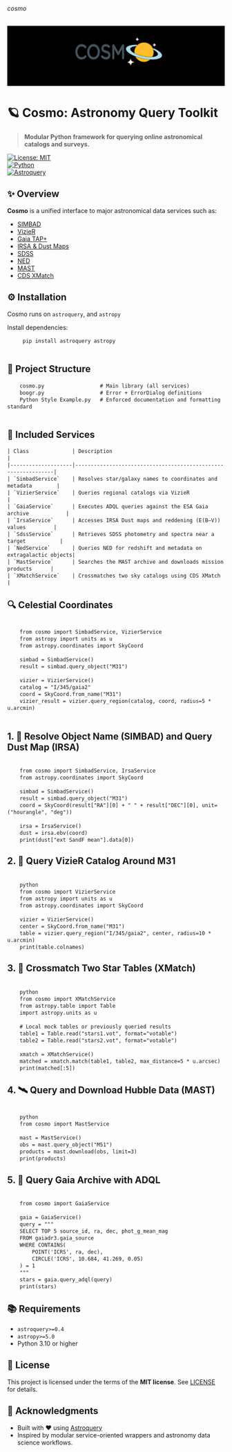 ###### cosmo
![](https://github.com/is-leeroy-jenkins/Cosmo/blob/master/resources/image/git/project_cosmo.png)



# 🪐 Cosmo: Astronomy Query Toolkit

> **Modular Python framework for querying online astronomical catalogs and surveys.**

[![License: MIT](https://img.shields.io/badge/License-MIT-blue.svg)](LICENSE)  
[![Python](https://img.shields.io/badge/Python-3.10+-blue.svg)](https://www.python.org/)  
[![Astroquery](https://img.shields.io/badge/Astroquery-✔︎-purple.svg)](https://astroquery.readthedocs.io/)



## ✨ Overview

**Cosmo** is a unified interface to major astronomical data services such as:

- [SIMBAD](https://simbad.cds.unistra.fr/simbad/)
- [VizieR](https://vizier.cds.unistra.fr/vizier/surveys.htx)
- [Gaia TAP+](https://gea.esac.esa.int/archive/)
- [IRSA & Dust Maps](https://irsa.ipac.caltech.edu/applications/DUST/index.html)
- [SDSS](https://www.sdss.org/)
- [NED](https://www.ipac.caltech.edu/project/ned)
- [MAST](https://archive.stsci.edu/)
- [CDS XMatch](http://cdsxmatch.u-strasbg.fr/xmatch/doc/)




## ⚙️ Installation

Cosmo runs on `astroquery`, and `astropy`

Install dependencies:

```
     pip install astroquery astropy
     
```



## 🧱 Project Structure

```
    cosmo.py                  # Main library (all services)
    boogr.py                  # Error + ErrorDialog definitions
    Python Style Example.py   # Enforced documentation and formatting standard
    
```



## 🧩 Included Services

    | Class              | Description                                                   |
    |--------------------|---------------------------------------------------------------|
    | `SimbadService`    | Resolves star/galaxy names to coordinates and metadata        |
    | `VizierService`    | Queries regional catalogs via VizieR                          |
    | `GaiaService`      | Executes ADQL queries against the ESA Gaia archive            |
    | `IrsaService`      | Accesses IRSA Dust maps and reddening (E(B–V)) values         |
    | `SdssService`      | Retrieves SDSS photometry and spectra near a target           |
    | `NedService`       | Queries NED for redshift and metadata on extragalactic objects|
    | `MastService`      | Searches the MAST archive and downloads mission products      |
    | `XMatchService`    | Crossmatches two sky catalogs using CDS XMatch                |





## 🔍 Celestial Coordinates

```

    from cosmo import SimbadService, VizierService
    from astropy import units as u
    from astropy.coordinates import SkyCoord
    
    simbad = SimbadService()
    result = simbad.query_object("M31")
    
    vizier = VizierService()
    catalog = "I/345/gaia2"
    coord = SkyCoord.from_name("M31")
    vizier_result = vizier.query_region(catalog, coord, radius=5 * u.arcmin)
    
```

## 1. 🌟 Resolve Object Name (SIMBAD) and Query Dust Map (IRSA)

```

    from cosmo import SimbadService, IrsaService
    from astropy.coordinates import SkyCoord
    
    simbad = SimbadService()
    result = simbad.query_object("M31")
    coord = SkyCoord(result["RA"][0] + " " + result["DEC"][0], unit=("hourangle", "deg"))
    
    irsa = IrsaService()
    dust = irsa.ebv(coord)
    print(dust["ext SandF mean"].data[0])

```



## 2. 📡 Query VizieR Catalog Around M31

```

    python
    from cosmo import VizierService
    from astropy import units as u
    from astropy.coordinates import SkyCoord
    
    vizier = VizierService()
    center = SkyCoord.from_name("M31")
    table = vizier.query_region("I/345/gaia2", center, radius=10 * u.arcmin)
    print(table.colnames)

```



## 3. 💫 Crossmatch Two Star Tables (XMatch)

```

    python
    from cosmo import XMatchService
    from astropy.table import Table
    import astropy.units as u
    
    # Local mock tables or previously queried results
    table1 = Table.read("stars1.vot", format="votable")
    table2 = Table.read("stars2.vot", format="votable")
    
    xmatch = XMatchService()
    matched = xmatch.match(table1, table2, max_distance=5 * u.arcsec)
    print(matched[:5])

```



## 4. 🛰️ Query and Download Hubble Data (MAST)

```

    python
    from cosmo import MastService
    
    mast = MastService()
    obs = mast.query_object("M51")
    products = mast.download(obs, limit=3)
    print(products)

```

## 5. 🔭 Query Gaia Archive with ADQL

```

    from cosmo import GaiaService
    
    gaia = GaiaService()
    query = """
    SELECT TOP 5 source_id, ra, dec, phot_g_mean_mag
    FROM gaiadr3.gaia_source
    WHERE CONTAINS(
        POINT('ICRS', ra, dec),
        CIRCLE('ICRS', 10.684, 41.269, 0.05)
    ) = 1
    """
    stars = gaia.query_adql(query)
    print(stars)

```



## 📚 Requirements

- `astroquery>=0.4`
- `astropy>=5.0`
- Python 3.10 or higher



## 📜 License

This project is licensed under the terms of the **MIT license**. See [LICENSE](https://github.com/is-leeroy-jenkins/Cosmo/blob/master/LICENSE.txt) for details.



## 🙌 Acknowledgments

- Built with ❤️ using [Astroquery](https://astroquery.readthedocs.io/)
- Inspired by modular service-oriented wrappers and astronomy data science workflows.